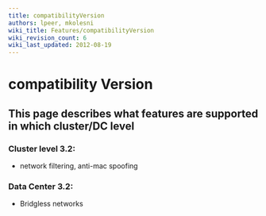 ```yaml
---
title: compatibilityVersion
authors: lpeer, mkolesni
wiki_title: Features/compatibilityVersion
wiki_revision_count: 6
wiki_last_updated: 2012-08-19
---
```


# compatibility Version

## This page describes what features are supported in which cluster/DC level

### Cluster level 3.2:

*   network filtering, anti-mac spoofing

### Data Center 3.2:

*   Bridgless networks
